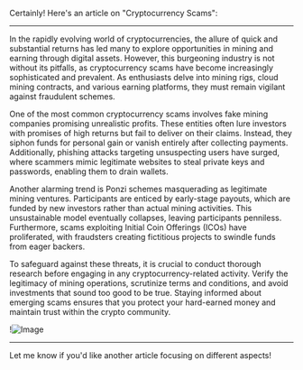 Certainly! Here's an article on "Cryptocurrency Scams":

---

In the rapidly evolving world of cryptocurrencies, the allure of quick and substantial returns has led many to explore opportunities in mining and earning through digital assets. However, this burgeoning industry is not without its pitfalls, as cryptocurrency scams have become increasingly sophisticated and prevalent. As enthusiasts delve into mining rigs, cloud mining contracts, and various earning platforms, they must remain vigilant against fraudulent schemes.

One of the most common cryptocurrency scams involves fake mining companies promising unrealistic profits. These entities often lure investors with promises of high returns but fail to deliver on their claims. Instead, they siphon funds for personal gain or vanish entirely after collecting payments. Additionally, phishing attacks targeting unsuspecting users have surged, where scammers mimic legitimate websites to steal private keys and passwords, enabling them to drain wallets.

Another alarming trend is Ponzi schemes masquerading as legitimate mining ventures. Participants are enticed by early-stage payouts, which are funded by new investors rather than actual mining activities. This unsustainable model eventually collapses, leaving participants penniless. Furthermore, scams exploiting Initial Coin Offerings (ICOs) have proliferated, with fraudsters creating fictitious projects to swindle funds from eager backers.

To safeguard against these threats, it is crucial to conduct thorough research before engaging in any cryptocurrency-related activity. Verify the legitimacy of mining operations, scrutinize terms and conditions, and avoid investments that sound too good to be true. Staying informed about emerging scams ensures that you protect your hard-earned money and maintain trust within the crypto community.

!![Image](https://github.com/user-attachments/assets/b6e7b7a2-655e-4d44-8baa-20c566a3cb65)

--- 

Let me know if you'd like another article focusing on different aspects!